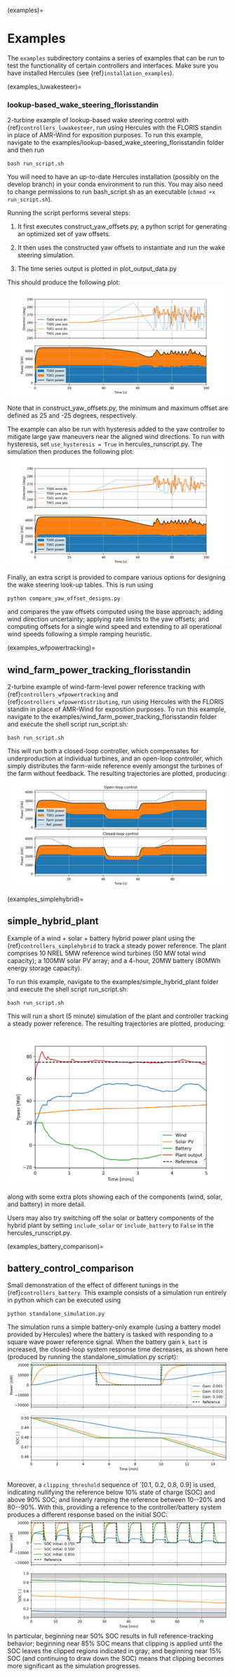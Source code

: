 (examples)=
# Examples

The `examples` subdirectory contains a series of examples that can be run to test the functionality
of certain controllers and interfaces. Make sure you have installed Hercules
(see {ref}`installation_examples`).

(examples_luwakesteer)=
### lookup-based_wake_steering_florisstandin
2-turbine example of lookup-based wake steering control with
{ref}`controllers_luwakesteer`,
run using Hercules with the FLORIS standin
in place of AMR-Wind for exposition purposes. To run this example, navigate to the 
examples/lookup-based_wake_steering_florisstandin folder and then run
```
bash run_script.sh
```
You will need to have an up-to-date Hercules installation (possibly on the develop branch) in your
conda environment to run this. You may also need to change permissions to run bash_script.sh as
an executable (`chmod +x run_script.sh`).

Running the script performs several steps:

1. It first executes construct_yaw_offsets.py, a python script for generating an
optimized set of yaw offsets.

2. It then uses the constructed yaw offsets to instantiate and run the wake 
steering simulation.

3. The time series output is plotted in plot_output_data.py

This should produce the following plot:
![Results of lookup-based_wake_steering_florisstandin example](
    graphics/lookup-table-example-plot.png
)

Note that in construct_yaw_offsets.py, the minimum and maximum offset are defined
as 25 and -25 degrees, respectively. 

The example can also be run with hysteresis added to the yaw controller to mitigate large yaw
maneuvers near the aligned wind directions. To run with hysteresis, set `use_hysteresis = True` in
hercules_runscript.py. The simulation then produces the following plot:
![Results of lookup-based_wake_steering_florisstandin example](
    graphics/lookup-table-example-plot_hysteresis.png
)

Finally, an extra script is provided to compare various options for designing the wake steering 
look-up tables. This is run using
```
python compare_yaw_offset_designs.py
```
and compares the yaw offsets computed using the base approach; adding wind direction uncertainty;
applying rate limits to the yaw offsets; and computing offsets for a single wind speed and extending
to all operational wind speeds following a simple ramping heuristic.

(examples_wfpowertracking)=
## wind_farm_power_tracking_florisstandin
2-turbine example of wind-farm-level power reference tracking with 
{ref}`controllers_wfpowertracking` and {ref}`controllers_wfpowerdistributing`, 
run using Hercules with the FLORIS 
standin in place of AMR-Wind for exposition purposes. To run this example, navigate to the 
examples/wind_farm_power_tracking_florisstandin folder and execute the shell script run_script.sh:
```
bash run_script.sh
```

This will run both a closed-loop controller, which compensates for underproduction at individual 
turbines, and an open-loop controller, which simply distributes the farm-wide reference evenly
amongst the turbines of the farm without feedback. The resulting trajectories are plotted, 
producing:
![Results of wind_farm_power_tracking_florisstandin example](
    graphics/wf-power-tracking-plot.png
)

(examples_simplehybrid)=
## simple_hybrid_plant
Example of a wind + solar + battery hybrid power plant using the 
{ref}`controllers_simplehybrid` to
track a steady power reference. The plant comprises 10 NREL 5MW reference wind turbines
(50 MW total wind capacity); a 100MW solar PV array; and a 4-hour, 20MW battery (80MWh energy
storage capacity).

To run this example, navigate to the examples/simple_hybrid_plant folder and execute the shell
script run_script.sh:
```
bash run_script.sh
```

This will run a short (5 minute) simulation of the plant and controller tracking a steady power
reference. The resulting trajectories are plotted, producing:
![Results of wind_farm_power_tracking_florisstandin example](
    graphics/simple-hybrid-example-plot.png
)

along with some extra plots showing each of the components (wind, solar, and battery) in more
detail.

Users may also try switching off the solar or battery components of the hybrid plant by setting
`include_solar` or `include_battery` to `False` in the hercules_runscript.py.

(examples_battery_comparison)=
## battery_control_comparison

Small demonstration of the effect of different tunings in the {ref}`controllers_battery`.
This example consists of a simulation run entirely in python which can be executed using
```
python standalone_simulation.py
```

The simulation runs a simple battery-only example (using a battery model provided by
Hercules) where the battery is tasked with responding to a square wave power reference signal.
When the battery gain `k_batt` is increased, the closed-loop system response time decreases, as
shown here (produced by running the standalone_simulation.py script):
![Results of varying gain](
    graphics/battery-varying-gains.png
)

Moreover, a `clipping_threshold` sequence of `[0.1, 0.2, 0.8, 0.9] is used, indicating nullifying
the reference below 10% state of charge (SOC) and above 90% SOC; and linearly ramping the reference
between 10--20% and 80--90%. With this, providing a reference to the controller/battery system
produces a different response based on the initial SOC:
![Results of varying gain](
    graphics/battery-soc-clipping.png
)
In particular, beginning near 50% SOC results in full reference-tracking behavior; beginning near
85% SOC means that clipping is applied until the SOC leaves the clipped regions indicated in gray;
and beginning near 15% SOC (and continuing to draw down the SOC) means that clipping becomes more
significant as the simulation progresses.
